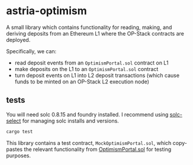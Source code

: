 # astria-optimism

A small library which contains functionality for reading, making, and deriving deposits from an Ethereum L1 where the OP-Stack contracts are deployed.

Specifically, we can:
- read deposit events from an `OptimismPortal.sol` contract on L1
- make deposits on the L1 to an `OptimismPortal.sol` contract
- turn deposit events on L1 into L2 deposit transactions (which cause funds to be minted on an OP-Stack L2 execution node)

## tests

You will need solc 0.8.15 and foundry installed. I recommend using [solc-select](https://github.com/crytic/solc-select) for managing solc installs and versions.

```rust
cargo test
```

This library contains a test contract, `MockOptimismPortal.sol`, which copy-pastes the relevant functionality from [OptimismPortal.sol](https://github.com/ethereum-optimism/optimism/blob/9a13504bb1f302ca9d412589aac18d589c055f16/packages/contracts-bedrock/src/L1/OptimismPortal.sol) for testing purposes.
